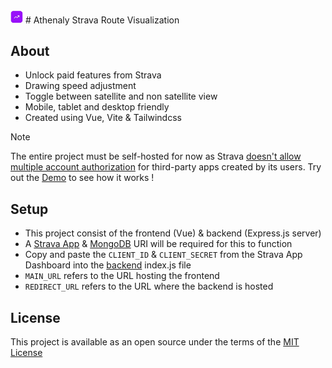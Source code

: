 <img src="/public/logo.png" width="20">
# Athenaly
Strava Route Visualization

## About
- Unlock paid features from Strava
- Drawing speed adjustment
- Toggle between satellite and non satellite view
- Mobile, tablet and desktop friendly
- Created using Vue, Vite & Tailwindcss

> [!NOTE]  
> The entire project must be self-hosted for now as Strava [doesn't allow multiple account authorization](https://communityhub.strava.com/developers-api-7/strava-api-multiple-account-authorization-1729) for third-party apps created by its users. Try out the [Demo](https://athenaly.vercel.app/demo) to see how it works !

## Setup
- This project consist of the frontend (Vue) & backend (Express.js server)
- A [Strava App](https://developers.strava.com) & [MongoDB](https://www.mongodb.com/) URI will be required for this to function
- Copy and paste the `CLIENT_ID` & `CLIENT_SECRET` from the Strava App Dashboard into the [backend](/server) index.js file
- `MAIN_URL` refers to the URL hosting the frontend
- `REDIRECT_URL` refers to the URL where the backend is hosted

## License
This project is available as an open source under the terms of the [MIT License](/LICENSE)
